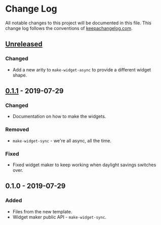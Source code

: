 # Change Log
All notable changes to this project will be documented in this file. This change log follows the conventions of [keepachangelog.com](http://keepachangelog.com/).

## [Unreleased]
### Changed
- Add a new arity to `make-widget-async` to provide a different widget shape.

## [0.1.1] - 2019-07-29
### Changed
- Documentation on how to make the widgets.

### Removed
- `make-widget-sync` - we're all async, all the time.

### Fixed
- Fixed widget maker to keep working when daylight savings switches over.

## 0.1.0 - 2019-07-29
### Added
- Files from the new template.
- Widget maker public API - `make-widget-sync`.

[Unreleased]: https://github.com/your-name/piaojuocr/compare/0.1.1...HEAD
[0.1.1]: https://github.com/your-name/piaojuocr/compare/0.1.0...0.1.1
